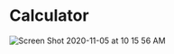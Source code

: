 # Calculator






![Screen Shot 2020-11-05 at 10 15 56 AM](https://user-images.githubusercontent.com/71614719/98266653-2d224f00-1f50-11eb-9863-3daf38926d56.png)
